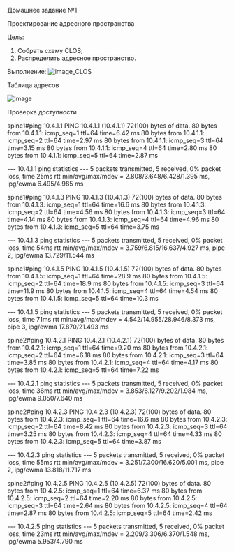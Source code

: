 Домашнее задание №1

Проектирование адресного пространства

Цель:
1. Собрать схему CLOS;
2. Распределить адресное пространство.

Выполнение:
![image_CLOS](https://github.com/aatihonov/OTUS_24/assets/169416214/d2f85142-88c7-4e41-8cd2-6e611be4bbe5)

Таблица адресов

![image](https://github.com/aatihonov/OTUS_24/assets/169416214/7e11277c-76e9-46d0-8ae6-09041a4639b8)


Проверка доступности

spine1#ping 10.4.1.1
PING 10.4.1.1 (10.4.1.1) 72(100) bytes of data.
80 bytes from 10.4.1.1: icmp_seq=1 ttl=64 time=6.42 ms
80 bytes from 10.4.1.1: icmp_seq=2 ttl=64 time=2.97 ms
80 bytes from 10.4.1.1: icmp_seq=3 ttl=64 time=3.15 ms
80 bytes from 10.4.1.1: icmp_seq=4 ttl=64 time=2.80 ms
80 bytes from 10.4.1.1: icmp_seq=5 ttl=64 time=2.87 ms

--- 10.4.1.1 ping statistics ---
5 packets transmitted, 5 received, 0% packet loss, time 25ms
rtt min/avg/max/mdev = 2.808/3.648/6.428/1.395 ms, ipg/ewma 6.495/4.985 ms

spine1#ping 10.4.1.3
PING 10.4.1.3 (10.4.1.3) 72(100) bytes of data.
80 bytes from 10.4.1.3: icmp_seq=1 ttl=64 time=16.6 ms
80 bytes from 10.4.1.3: icmp_seq=2 ttl=64 time=4.56 ms
80 bytes from 10.4.1.3: icmp_seq=3 ttl=64 time=4.14 ms
80 bytes from 10.4.1.3: icmp_seq=4 ttl=64 time=4.96 ms
80 bytes from 10.4.1.3: icmp_seq=5 ttl=64 time=3.75 ms

--- 10.4.1.3 ping statistics ---
5 packets transmitted, 5 received, 0% packet loss, time 54ms
rtt min/avg/max/mdev = 3.759/6.815/16.637/4.927 ms, pipe 2, ipg/ewma 13.729/11.544 ms

spine1#ping 10.4.1.5
PING 10.4.1.5 (10.4.1.5) 72(100) bytes of data.
80 bytes from 10.4.1.5: icmp_seq=1 ttl=64 time=28.9 ms
80 bytes from 10.4.1.5: icmp_seq=2 ttl=64 time=18.9 ms
80 bytes from 10.4.1.5: icmp_seq=3 ttl=64 time=11.9 ms
80 bytes from 10.4.1.5: icmp_seq=4 ttl=64 time=4.54 ms
80 bytes from 10.4.1.5: icmp_seq=5 ttl=64 time=10.3 ms

--- 10.4.1.5 ping statistics ---
5 packets transmitted, 5 received, 0% packet loss, time 71ms
rtt min/avg/max/mdev = 4.542/14.955/28.946/8.373 ms, pipe 3, ipg/ewma 17.870/21.493 ms

spine2#ping 10.4.2.1
PING 10.4.2.1 (10.4.2.1) 72(100) bytes of data.
80 bytes from 10.4.2.1: icmp_seq=1 ttl=64 time=9.20 ms
80 bytes from 10.4.2.1: icmp_seq=2 ttl=64 time=6.18 ms
80 bytes from 10.4.2.1: icmp_seq=3 ttl=64 time=3.85 ms
80 bytes from 10.4.2.1: icmp_seq=4 ttl=64 time=4.17 ms
80 bytes from 10.4.2.1: icmp_seq=5 ttl=64 time=7.22 ms

--- 10.4.2.1 ping statistics ---
5 packets transmitted, 5 received, 0% packet loss, time 36ms
rtt min/avg/max/mdev = 3.853/6.127/9.202/1.984 ms, ipg/ewma 9.050/7.640 ms

spine2#ping 10.4.2.3
PING 10.4.2.3 (10.4.2.3) 72(100) bytes of data.
80 bytes from 10.4.2.3: icmp_seq=1 ttl=64 time=16.6 ms
80 bytes from 10.4.2.3: icmp_seq=2 ttl=64 time=8.42 ms
80 bytes from 10.4.2.3: icmp_seq=3 ttl=64 time=3.25 ms
80 bytes from 10.4.2.3: icmp_seq=4 ttl=64 time=4.33 ms
80 bytes from 10.4.2.3: icmp_seq=5 ttl=64 time=3.87 ms

--- 10.4.2.3 ping statistics ---
5 packets transmitted, 5 received, 0% packet loss, time 55ms
rtt min/avg/max/mdev = 3.251/7.300/16.620/5.001 ms, pipe 2, ipg/ewma 13.818/11.717 ms

spine2#ping 10.4.2.5
PING 10.4.2.5 (10.4.2.5) 72(100) bytes of data.
80 bytes from 10.4.2.5: icmp_seq=1 ttl=64 time=6.37 ms
80 bytes from 10.4.2.5: icmp_seq=2 ttl=64 time=2.20 ms
80 bytes from 10.4.2.5: icmp_seq=3 ttl=64 time=2.64 ms
80 bytes from 10.4.2.5: icmp_seq=4 ttl=64 time=2.87 ms
80 bytes from 10.4.2.5: icmp_seq=5 ttl=64 time=2.42 ms

--- 10.4.2.5 ping statistics ---
5 packets transmitted, 5 received, 0% packet loss, time 23ms
rtt min/avg/max/mdev = 2.209/3.306/6.370/1.548 ms, ipg/ewma 5.953/4.790 ms

